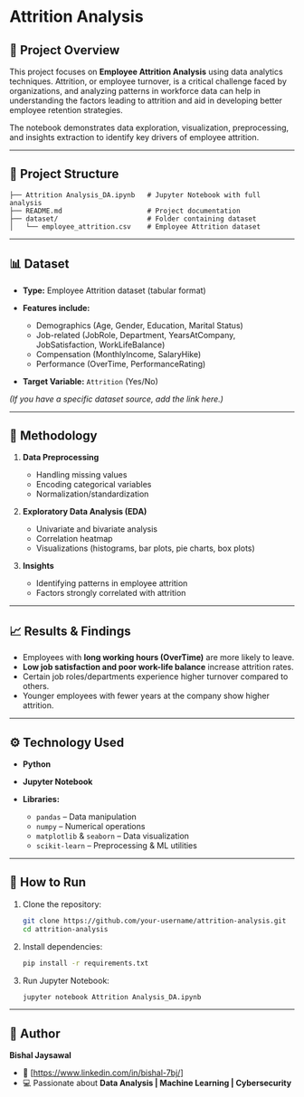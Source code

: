 # Attrition Analysis

## 📌 Project Overview

This project focuses on **Employee Attrition Analysis** using data analytics techniques. Attrition, or employee turnover, is a critical challenge faced by organizations, and analyzing patterns in workforce data can help in understanding the factors leading to attrition and aid in developing better employee retention strategies.

The notebook demonstrates data exploration, visualization, preprocessing, and insights extraction to identify key drivers of employee attrition.

---

## 📂 Project Structure

```
├── Attrition Analysis_DA.ipynb   # Jupyter Notebook with full analysis
├── README.md                     # Project documentation
├── dataset/                      # Folder containing dataset
│   └── employee_attrition.csv    # Employee Attrition dataset

```

---

## 📊 Dataset

* **Type:** Employee Attrition dataset (tabular format)
* **Features include:**

  * Demographics (Age, Gender, Education, Marital Status)
  * Job-related (JobRole, Department, YearsAtCompany, JobSatisfaction, WorkLifeBalance)
  * Compensation (MonthlyIncome, SalaryHike)
  * Performance (OverTime, PerformanceRating)
* **Target Variable:** `Attrition` (Yes/No)

*(If you have a specific dataset source, add the link here.)*

---

## 🔎 Methodology

1. **Data Preprocessing**

   * Handling missing values
   * Encoding categorical variables
   * Normalization/standardization

2. **Exploratory Data Analysis (EDA)**

   * Univariate and bivariate analysis
   * Correlation heatmap
   * Visualizations (histograms, bar plots, pie charts, box plots)

3. **Insights**

   * Identifying patterns in employee attrition
   * Factors strongly correlated with attrition

---

## 📈 Results & Findings

* Employees with **long working hours (OverTime)** are more likely to leave.
* **Low job satisfaction and poor work-life balance** increase attrition rates.
* Certain job roles/departments experience higher turnover compared to others.
* Younger employees with fewer years at the company show higher attrition.
---

## ⚙️ Technology Used

* **Python**
* **Jupyter Notebook**
* **Libraries:**

  * `pandas` – Data manipulation
  * `numpy` – Numerical operations
  * `matplotlib` & `seaborn` – Data visualization
  * `scikit-learn` – Preprocessing & ML utilities

---

## 🚀 How to Run

1. Clone the repository:

   ```bash
   git clone https://github.com/your-username/attrition-analysis.git
   cd attrition-analysis
   ```

2. Install dependencies:

   ```bash
   pip install -r requirements.txt
   ```

3. Run Jupyter Notebook:

   ```bash
   jupyter notebook Attrition Analysis_DA.ipynb
   ```

---

## 👤 Author

**Bishal Jaysawal**

* 📧 [https://www.linkedin.com/in/bishal-7bj/]
* 💻 Passionate about **Data Analysis | Machine Learning | Cybersecurity**
